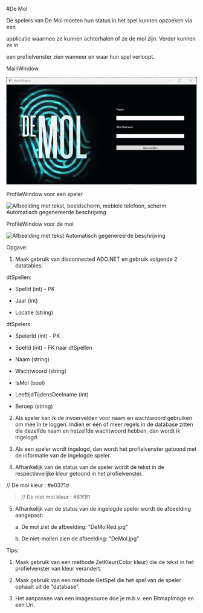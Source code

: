 #De Mol

De spelers van De Mol moeten hun status in het spel kunnen opzoeken via
een

applicatie waarmee ze kunnen achterhalen of ze de mol zijn. Verder
kunnen ze in

een profielvenster zien wanneer en waar hun spel verloopt.

MainWindow

![](./media/image1.png)

ProfileWindow voor een speler

![Afbeelding met tekst, beeldscherm, mobiele telefoon, scherm
Automatisch gegenereerde beschrijving](./media/image2.png)

ProfileWindow voor de mol

![Afbeelding met tekst Automatisch gegenereerde
beschrijving](./media/image3.png)

Opgave:

1.  Maak gebruik van disconnected ADO.NET en gebruik volgende 2
    datatables:

dtSpellen:

-   SpelId (int) - PK

-   Jaar (int)

-   Locatie (string)

dtSpelers:

-   SpelerId (int) - PK

-   SpelId (int) - FK naar dtSpellen

-   Naam (string)

-   Wachtwoord (string)

-   IsMol (bool)

-   LeeftijdTijdensDeelname (int)

-   Beroep (string)

2.  Als speler kan ik de invoervelden voor naam en wachtwoord gebruiken
    om mee in te loggen. Indien er één of meer regels in de database
    zitten die dezelfde naam en hetzelfde wachtwoord hebben, dan wordt
    ik ingelogd.

3.  Als een speler wordt ingelogd, dan wordt het profielvenster getoond
    met de informatie van de ingelogde speler.

4.  Afhankelijk van de status van de speler wordt de tekst in de
    respectievelijke kleur getoond in het profielvenster.

// De mol kleur : #e0371d

> // De niet mol kleur : #61f1f1

5.  Afhankelijk van de status van de ingelogde speler wordt de
    afbeelding aangepast:

    a.  De mol ziet de afbeelding: "DeMolRed.jpg"

    b.  De niet-mollen zien de afbeelding: "DeMol.jpg"

Tips:

1.  Maak gebruik van een methode ZetKleur(Color kleur) die de tekst in
    het profielvenster van kleur verandert.

2.  Maak gebruik van een methode GetSpel die het spel van de speler
    ophaalt uit de "database".

3.  Het aanpassen van een imagesource doe je m.b.v. een BitmapImage en
    een Uri.
